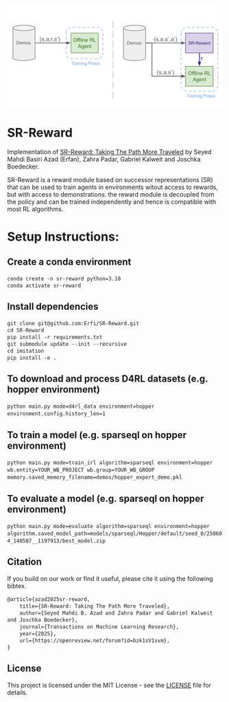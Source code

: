 ![SR-Module](assets/sr-module.png)

# SR-Reward
Implementation of [SR-Reward: Taking The Path More Traveled](https://openreview.net/forum?id=bzk1sV1svm) by Seyed Mahdi Basiri Azad (Erfan), Zahra Padar, Gabriel Kalweit and Joschka Boedecker.

SR-Reward is a reward module based on successor representations (SR) that can be used to train agents in environments witout access to rewards, but with access to demonstrations. the reward module is decoupled from the policy and can be trained independently and hence is compatible with most RL algorithms. 

# Setup Instructions:
## Create a conda environment
```
conda create -n sr-reward python=3.10
conda activate sr-reward
```
## Install dependencies
```
git clone git@github.com:Erfi/SR-Reward.git
cd SR-Reward
pip install -r requirements.txt
git submodule update --init --recursive
cd imitation
pip install -e .
```

## To download and process D4RL datasets (e.g. hopper environment)
```python main.py mode=d4rl_data environment=hopper environment.config.history_len=1```

## To train a model (e.g. sparseql on hopper environment)
```python main.py mode=train_irl algorithm=sparseql environment=hopper wb.entity=YOUR_WB_PROJECT wb.group=YOUR_WB_GROUP memory.saved_memory_filename=demos/hopper_expert_demo.pkl```

## To evaluate a model (e.g. sparseql on hopper environment)
```python main.py mode=evaluate algorithm=sparseql environment=hopper algorithm.saved_model_path=models/sparseql/Hopper/default/seed_0/250604_140507__1197913/best_model.zip```


## Citation
If you build on our work or find it useful, please cite it using the following bibtex.

```
@article{azad2025sr-reward,
    title={SR-Reward: Taking The Path More Traveled},
    author={Seyed Mahdi B. Azad and Zahra Padar and Gabriel Kalweit and Joschka Boedecker},
    journal={Transactions on Machine Learning Research},
    year={2025},
    url={https://openreview.net/forum?id=bzk1sV1svm},
}
```

## License

This project is licensed under the MIT License - see the [LICENSE](LICENSE) file for details.